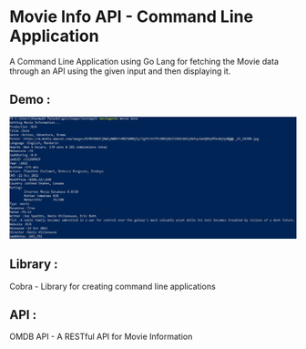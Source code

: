 # Movie Info API - Command Line Application
A Command Line Application using Go Lang for fetching the Movie data through an API using the given input and then displaying it.

## Demo :
![](MovieAPIDemo.JPG)

## Library :
Cobra - Library for creating command line applications

## API :
OMDB API - A RESTful API for Movie Information
